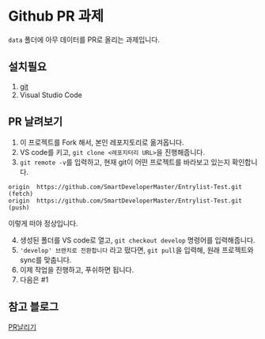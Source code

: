 # Github PR 과제

`data` 폴더에 아무 데이터를 PR로 올리는 과제입니다.

## 설치필요

1. [git](https://git-scm.com/)
2. Visual Studio Code

## PR 날려보기

1. 이 프로젝트를 Fork 해서, 본인 레포지토리로 옮겨옵니다.
2. VS code를 키고, `git clone <레포지터리 URL>`을 진행해줍니다.
3. `git remote -v`를 입력하고, 현재 git이 어떤 프로젝트를 바라보고 있는지 확인합니다.

```
origin  https://github.com/SmartDeveloperMaster/Entrylist-Test.git (fetch)
origin  https://github.com/SmartDeveloperMaster/Entrylist-Test.git (push)
```

이렇게 떠야 정상입니다.

4. 생성된 폴더를 VS code로 열고, `git checkout develop` 명령어를 입력해줍니다.
5. `'develop' 브랜치로 전환합니다` 라고 떴다면, `git pull`을 입력해, 원래 프로젝트와 sync를 맞춥니다.
6. 이제 작업을 진행하고, 푸쉬하면 됩니다.
7. 다음은 #1

## 참고 블로그

[PR날리기]("https://inpa.tistory.com/entry/GIT-%E2%9A%A1%EF%B8%8F-%EA%B9%83%ED%97%99-PRPull-Request-%EB%B3%B4%EB%82%B4%EB%8A%94-%EB%B0%A9%EB%B2%95-folk-issue")
